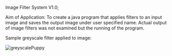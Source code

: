 Image Filter System V1.0;

Aim of Application: To create a java program that applies filters to an input image and saves the output image under user specified name. Actual output of image filters was not examined but the running of the program.

Sample greyscale filter applied to image:

![greyscalePuppy](https://user-images.githubusercontent.com/99755989/157274999-b9fce66f-e483-4194-808f-4b181345a2e1.png)
